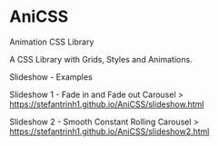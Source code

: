 # AniCSS
Animation CSS Library
  
A CSS Library with Grids, Styles and Animations.




Slideshow - Examples
  
Slideshow 1 - Fade in and Fade out Carousel > https://stefantrinh1.github.io/AniCSS/slideshow.html
  
Slideshow 2 - Smooth Constant Rolling Carousel > https://stefantrinh1.github.io/AniCSS/slideshow2.html



